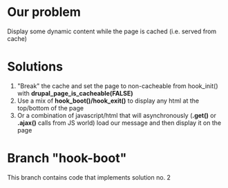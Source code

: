 Our problem
===========
Display some dynamic content while the page is cached (i.e. served from cache)


Solutions
===========
1. "Break" the cache and set the page to non-cacheable from hook_init() with **drupal_page_is_cacheable(FALSE)**
2. Use a mix of **hook_boot()/hook_exit()** to display any html at the top/bottom of the page
3. Or a combination of javascript/html that will asynchronously (**.get()** or **.ajax()** calls from JS world)
  load our message and then display it on the page


Branch "hook-boot"
=================
This branch contains code that implements solution no. 2